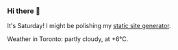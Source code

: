 ### Hi there :wave:

It's Saturday! I might be polishing my [static site generator](https://github.com/bewuethr/pandoc-bash-blog).

Weather in Toronto: partly cloudy, at +6°C.
